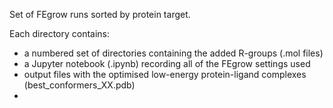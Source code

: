 Set of FEgrow runs sorted by protein target.

Each directory contains:

* a numbered set of directories containing the added R-groups (.mol files)
* a Jupyter notebook (.ipynb) recording all of the FEgrow settings used
* output files with the optimised low-energy protein-ligand complexes (best_conformers_XX.pdb)
* 
